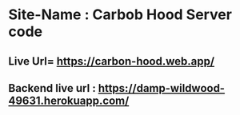 # Site-Name : Carbob Hood Server code
## Live Url= https://carbon-hood.web.app/
## Backend live url : https://damp-wildwood-49631.herokuapp.com/
